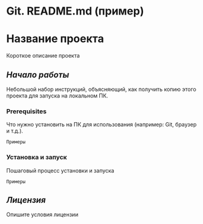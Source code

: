 # Git. README.md (пример)

# Название проекта

Короткое описание проекта

## *Начало работы*

Небольшой набор инструкций, объясняющий, как получить копию этого проекта для запуска на локальном ПК.

### Prerequisites

Что нужно установить на ПК для использования (например: Git, браузер и т.д.).

```
Примеры
```

### Установка и запуск

Пошаговый процесс установки и запуска

```
Примеры
```

## *Лицензия*

Опишите условия лицензии